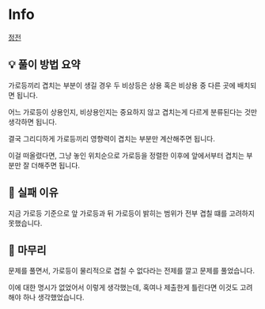 # Info
[정전](https://boj.kr/11918)

## 💡 풀이 방법 요약

가로등끼리 겹치는 부분이 생길 경우 두 비상등은 상용 혹은 비상용 중 다른 곳에 배치되면 됩니다.

어느 가로등이 상용인지, 비상용인지는 중요하지 않고 겹치는게 다르게 분류된다는 것만 생각하면 됩니다.

결국 그리디하게 가로등끼리 영향력이 겹치는 부분만 계산해주면 됩니다.

이걸 떠올렸다면, 그냥 놓인 위치순으로 가로등을 정렬한 이후에 앞에서부터 겹치는 부분만 잘 더해주면 됩니다.

## 👀 실패 이유

지금 가로등 기준으로 앞 가로등과 뒤 가로등이 밝히는 범위가 전부 겹칠 떄를 고려하지 못했습니다.

## 🙂 마무리

문제를 풀면서, 가로등이 물리적으로 겹칠 수 없다라는 전제를 깔고 문제를 풀었습니다.

이에 대한 명시가 없었어서 이렇게 생각했는데, 혹여나 제출한게 틀린다면 이것도 고려해야 하나 생각했었습니다.